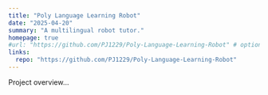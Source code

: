 ```yaml
---
title: "Poly Language Learning Robot"
date: "2025-04-20"
summary: "A multilingual robot tutor."
homepage: true
#url: "https://github.com/PJ1229/Poly-Language-Learning-Robot" # optional
links:
  repo: "https://github.com/PJ1229/Poly-Language-Learning-Robot"
---
```

Project overview…
